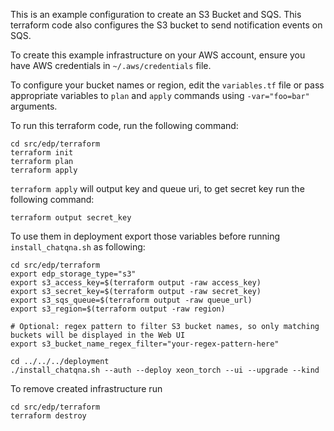 This is an example configuration to create an S3 Bucket and SQS. This terraform code also configures the S3 bucket to send notification events on SQS.

To create this example infrastructure on your AWS account, ensure you have AWS credentials in `~/.aws/credentials` file.

To configure your bucket names or region, edit the `variables.tf` file or pass appropriate variables to `plan` and `apply` commands using `-var="foo=bar"` arguments.

To run this terraform code, run the following command:

```
cd src/edp/terraform
terraform init
terraform plan
terraform apply
```

`terraform apply` will output key and queue uri, to get secret key run the following command:
```
terraform output secret_key
```

To use them in deployment export those variables before running `install_chatqna.sh` as following:

```
cd src/edp/terraform
export edp_storage_type="s3"
export s3_access_key=$(terraform output -raw access_key)
export s3_secret_key=$(terraform output -raw secret_key)
export s3_sqs_queue=$(terraform output -raw queue_url)
export s3_region=$(terraform output -raw region)

# Optional: regex pattern to filter S3 bucket names, so only matching buckets will be displayed in the Web UI
export s3_bucket_name_regex_filter="your-regex-pattern-here"

cd ../../../deployment
./install_chatqna.sh --auth --deploy xeon_torch --ui --upgrade --kind
```

To remove created infrastructure run
```
cd src/edp/terraform
terraform destroy
```
